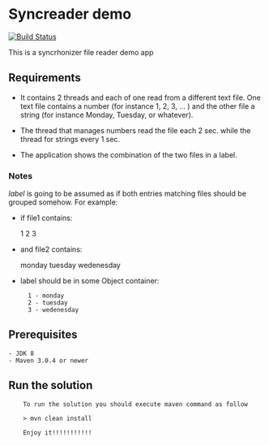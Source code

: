 # Syncreader demo

[![Build Status](https://travis-ci.org/jproyo/syncreader-dojo.svg?branch=master)](https://travis-ci.org/jproyo/syncreader-dojo.svg?branch=master)

This is a syncrhonizer file reader demo app

## Requirements

- It contains 2 threads and each of one read from a different text file. One text file contains a number (for instance 1, 2, 3, ... ) and the other file a string (for instance Monday, Tuesday, or whatever).

- The thread that manages numbers read the file each 2 sec. while the thread for strings every 1 sec.

- The application shows the combination of the two files in a label.

### Notes

*label* is going to be assumed as if both entries matching files should be grouped somehow. For example:

- if file1 contains:

    1
    2
    3

- and file2 contains:

    monday
    tuesday
    wedenesday

- label should be in some Object container:

        1 - monday
        2 - tuesday
        3 - wedenesday


## Prerequisites
    - JDK 8
    - Maven 3.0.4 or newer


## Run the solution

        To run the solution you should execute maven command as follow

        > mvn clean install

        Enjoy it!!!!!!!!!!!
